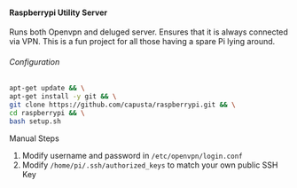 #### Raspberrypi Utility Server
Runs both Openvpn and deluged server.  Ensures that it is always
connected via VPN.  This is a fun project for all those having a spare
Pi lying around.

###### Configuration
``` bash
apt-get update && \
apt-get install -y git && \
git clone https://github.com/capusta/raspberrypi.git && \
cd raspberrypi && \
bash setup.sh
```

Manual Steps
1.  Modify username and password in `/etc/openvpn/login.conf`
2.  Modify `/home/pi/.ssh/authorized_keys` to match your own public SSH Key
